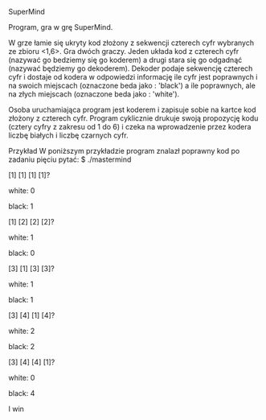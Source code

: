 SuperMind

Program,  gra w grę SuperMind.

W grze łamie się ukryty kod złożony z sekwencji czterech cyfr wybranych
ze zbioru <1,6>. Gra dwóch graczy. Jeden układa kod z czterech cyfr
(nazywać go bedziemy się go koderem) a drugi stara się go odgadnąć 
(nazywać będziemy go dekoderem). Dekoder podaje sekwencję czterech cyfr 
i dostaje od kodera w odpowiedzi informację ile cyfr jest poprawnych i 
na swoich miejscach (oznaczone beda jako : 'black') a ile poprawnych, ale
na złych miejscach (oznaczone beda jako : 'white').

Osoba uruchamiająca program jest koderem i zapisuje sobie na
kartce kod złożony z czterech cyfr. Program cyklicznie drukuje swoją
propozycję kodu (cztery cyfry z zakresu od 1 do 6) i czeka na wprowadzenie
przez kodera liczbę białych i liczbę czarnych cyfr.

Przykład
W poniższym przykładzie program znalazł poprawny kod po zadaniu pięciu pytać:
$ ./mastermind

[1] [1] [1] [1]?

white: 0

black: 1

[1] [2] [2] [2]?

white: 1

black: 0

[3] [1] [3] [3]?

white: 1

black: 1

[3] [4] [1] [4]?

white: 2

black: 2

[3] [4] [4] [1]?

white: 0

black: 4

I win

